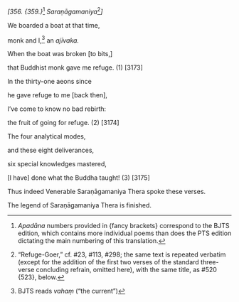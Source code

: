 *\[356. {359.}*[^1] *Saraṇāgamaniya*[^2]*\]*

We boarded a boat at that time,

monk and I,[^3] an *ajīvaka.*

When the boat was broken \[to bits,\]

that Buddhist monk gave me refuge. (1) \[3173\]

In the thirty-one aeons since

he gave refuge to me \[back then\],

I’ve come to know no bad rebirth:

the fruit of going for refuge. (2) \[3174\]

The four analytical modes,

and these eight deliverances,

six special knowledges mastered,

\[I have\] done what the Buddha taught! (3) \[3175\]

Thus indeed Venerable Saraṇāgamaniya Thera spoke these verses.

The legend of Saraṇāgamaniya Thera is finished.

[^1]: *Apadāna* numbers provided in {fancy brackets} correspond to the
    BJTS edition, which contains more individual poems than does the PTS
    edition dictating the main numbering of this translation.

[^2]: “Refuge-Goer,” cf. \#23, \#113, \#298; the same text is repeated
    verbatim (except for the addition of the first two verses of the
    standard three-verse concluding refrain, omitted here), with the
    same title, as \#520 {523}, below.

[^3]: BJTS reads *vahaṃ* (“the current”)
